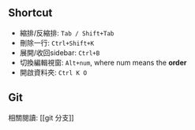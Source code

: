 ## Shortcut

+ 縮排/反縮排: `Tab / Shift+Tab`
+ 刪除一行: `Ctrl+Shift+K`
+ 展開/收回sidebar: `Ctrl+B`
+ 切換編輯視窗: `Alt+num`, where num means the **order**
+ 開啟資料夾: `Ctrl K O`

## Git

相關閱讀: [[git 分支]]